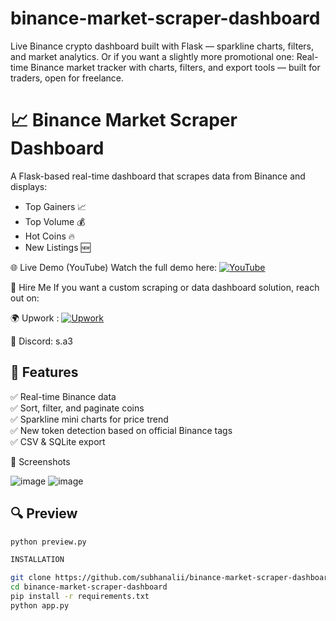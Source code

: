 # binance-market-scraper-dashboard
Live Binance crypto dashboard built with Flask — sparkline charts, filters, and market analytics.  Or if you want a slightly more promotional one:  Real-time Binance market tracker with charts, filters, and export tools — built for traders, open for freelance.


# 📈 Binance Market Scraper Dashboard

A Flask-based real-time dashboard that scrapes data from Binance and displays:

- Top Gainers 📈
- Top Volume 💰
- Hot Coins 🔥
- New Listings 🆕

🌐 Live Demo (YouTube)
Watch the full demo here:
[![YouTube](https://img.shields.io/badge/Watch_on-YouTube-red?logo=youtube&style=for-the-badge)](https://youtu.be/jodY4W_1rNc)


💼 Hire Me
If you want a custom scraping or data dashboard solution, reach out on:

🌍 Upwork : [![Upwork](https://img.shields.io/badge/Hire_on-Upwork-success?logo=upwork&style=for-the-badge)](https://www.upwork.com/freelancers/~01b6c1b6819be875f2?mp_source=share)

💬 Discord: s.a3




## 🚀 Features

✅ Real-time Binance data  
✅ Sort, filter, and paginate coins  
✅ Sparkline mini charts for price trend  
✅ New token detection based on official Binance tags  
✅ CSV & SQLite export

📸 Screenshots

![image](https://github.com/user-attachments/assets/e3701732-9b83-4484-a8e2-debfc27046c7)
![image](https://github.com/user-attachments/assets/5ec42f43-76ae-4140-9a0f-7adef9c64cb2)



## 🔍 Preview

```bash
python preview.py

INSTALLATION

git clone https://github.com/subhanalii/binance-market-scraper-dashboard
cd binance-market-scraper-dashboard
pip install -r requirements.txt
python app.py

